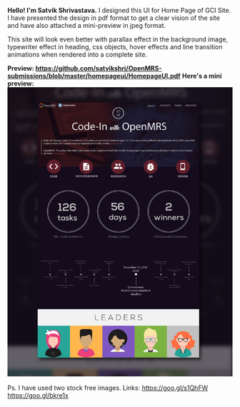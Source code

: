 <b>Hello! I'm Satvik Shrivastava.</b>
I designed this UI for Home Page of GCI Site. I have presented the design in pdf format to get a clear vision of the site and have also attached a mini-preview in jpeg format. 

This site will look even better with parallax effect in the background image, typewriter effect in heading, css objects, hover effects and line transition animations when rendered into a complete site. 

<b>Preview: https://github.com/satvikshri/OpenMRS-submissions/blob/master/homepageui/HomepageUI.pdf</b>
<b>Here's a mini preview:</b>
<img src ="https://github.com/satvikshri/OpenMRS-submissions/blob/master/homepageui/HomepageUI%20-%20Copy.jpg">



Ps. I have used two stock free images. Links:
https://goo.gl/s1QhFW
https://goo.gl/bkre1x
